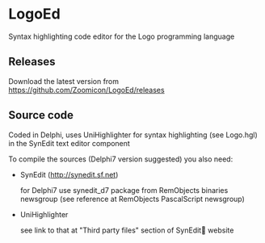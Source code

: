 # LogoEd
Syntax highlighting code editor for the Logo programming language

## Releases

Download the latest version from
https://github.com/Zoomicon/LogoEd/releases

## Source code

Coded in Delphi, uses UniHighlighter for syntax highlighting (see Logo.hgl) in the SynEdit text editor component

To compile the sources (Delphi7 version suggested) you also need:

* SynEdit (http://synedit.sf.net) 

	for Delphi7 use synedit_d7 package from RemObjects binaries newsgroup (see reference at RemObjects PascalScript newsgroup)

* UniHighlighter

	see link to that at "Third party files" section of SynEdit website

